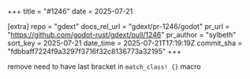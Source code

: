 +++
title = "#1246"
date = 2025-07-21

[extra]
repo = "gdext"
docs_rel_url = "gdext/pr-1246/godot"
pr_url = "https://github.com/godot-rust/gdext/pull/1246"
pr_author = "sylbeth"
sort_key = 2025-07-21
date_time = 2025-07-21T17:19:19Z
commit_sha = "fdbbaff7224f9a3297f3716f32c8136773a32195"
+++

remove need to have last bracket in `match_class! {}` macro
